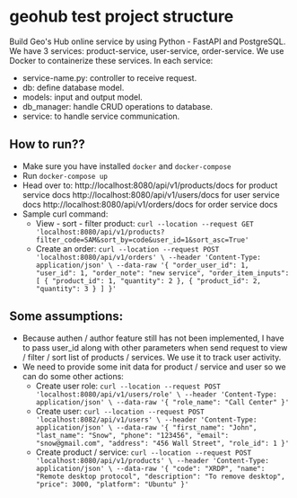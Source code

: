 # geohub test project structure
Build Geo's Hub online service by using Python - FastAPI and PostgreSQL. We have 3 services:
product-service, user-service, order-service. We use Docker to containerize these services. In each service:
- service-name.py: controller to receive request.
- db: define database model.
- models: input and output model.
- db_manager: handle CRUD operations to database.
- service: to handle service communication.

## How to run??
 - Make sure you have installed `docker` and `docker-compose`
 - Run `docker-compose up`
 - Head over to:
   http://localhost:8080/api/v1/products/docs for product service docs
   http://localhost:8080/api/v1/users/docs for user service docs
   http://localhost:8080/api/v1/orders/docs for order service docs
 - Sample curl command:
   + View - sort - filter product: `curl --location --request GET 'localhost:8080/api/v1/products?filter_code=SAM&sort_by=code&user_id=1&sort_asc=True'`
   + Create an order: `curl --location --request POST 'localhost:8080/api/v1/orders' \
                   --header 'Content-Type: application/json' \
                   --data-raw '{
                        "order_user_id": 1,
                        "user_id": 1,
                        "order_note": "new service",
                        "order_item_inputs": [
                            {
                                "product_id": 1,
                                "quantity": 2
                            },
                            {
                                "product_id": 2,
                                "quantity": 3
                            }
                        ]
                }'`

## Some assumptions:
- Because authen / author feature still has not been implemented, I have to
pass user_id along with other parameters when send request to view / filter /
sort list of products / services. We use it to track user activity.
- We need to provide some init data for product / service and user so we can
do some other actions:
  + Create user role:
    `
    curl --location --request POST 'localhost:8080/api/v1/users/role' \
    --header 'Content-Type: application/json' \
    --data-raw '{
        "role_name": "Call Center"
    }'
    `
  + Create user:
      `
      curl --location --request POST 'localhost:8082/api/v1/users' \
      --header 'Content-Type: application/json' \
      --data-raw '{
          "first_name": "John",
          "last_name": "Snow",
          "phone": "123456",
          "email": "snow@gmail.com",
          "address": "456 Wall Street",
          "role_id": 1
      }'
      `
  + Create product / service:
      `
      curl --location --request POST 'localhost:8080/api/v1/products' \
      --header 'Content-Type: application/json' \
      --data-raw '{
        "code": "XRDP",
        "name": "Remote desktop protocol",
        "description": "To remove desktop",
        "price": 3000,
        "platform": "Ubuntu"
      }'
      `

